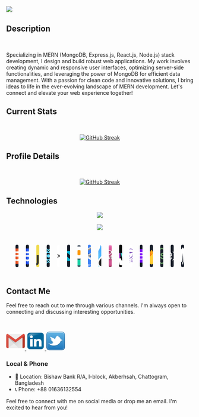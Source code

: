 <!-- <img src="https://github.com/TrishonBaidaya7399/TrishonBaidaya7399/blob/main/Github%20Banner.png?raw=true" /> -->
<img src="https://i.ibb.co/SQyRdGY/Black-Belt-Programming-Hero.jpg" />

## Description

<br />
<p align="left">
  Specializing in MERN (MongoDB, Express.js, React.js, Node.js) stack development, I design and build robust web applications. My work involves creating dynamic and responsive user interfaces, optimizing server-side functionalities, and leveraging the power of MongoDB for efficient data management. With a passion for clean code and innovative solutions, I bring ideas to life in the ever-evolving landscape of MERN development. Let's connect and elevate your web experience together!
</p>

## Current Stats

<br />
<p align="center">
  <a href="https://git.io/streak-stats"><img src="https://github-readme-streak-stats.herokuapp.com?user=TrishonBaidaya7399&theme=tokyonight&date_format=j%20M%5B%20Y%5D&mode=weekly" alt="GitHub Streak" /></a>
</p>

## Profile Details

<br />
<p align="center">
  <a href="https://git.io/streak-stats">
    <img src="http://github-profile-summary-cards.vercel.app/api/cards/profile-details?username=TrishonBaidaya7399&theme=tokyonight" alt="GitHub Streak" />
  </a>
</p>


## Technologies
<p align="center">
  <a href="">
    <img src="https://skillicons.dev/icons?i=html,css,js,react,nodejs,vite,bootstrap,tailwind,c,c+,java,firebase,materialui,mantine,scss,daisyui,redux,reduxtoolkit,antdesign,photoshop" />
  </a>
</p>
<p align="center">
  <a href="">
    <img src="https://skillicons.dev/icons?i=express,mongodb,figma,git,github" />
  </a>
</p>
<br>
<div style = "display: flex; align-items: center; justify-content: center; gap: 10px; margin-inline: 20px">
    <div style="width: 60px; height: 60px; border-radius: 10px; overflow: hidden; margin: 5px;">
      <img src="https://github.com/TrishonBaidaya7399/TrishonBaidaya7399/blob/main/HTML.png?raw=true" style="width: 60px; height: 60px; object-fit: cover;" alt="HTML"/>
    </div>
    <div style="width: 60px; height: 60px; border-radius: 10px; overflow: hidden; margin: 5px;">
      <img src="https://github.com/TrishonBaidaya7399/TrishonBaidaya7399/blob/main/css.png?raw=true" style="width: 60px; height: 60px; object-fit: cover;" alt="CSS"/>
    </div>
    <div style="width: 60px; height: 60px; border-radius: 10px; overflow: hidden; margin: 5px;">
  <img src="https://github.com/TrishonBaidaya7399/TrishonBaidaya7399/blob/main/JavaScript.png?raw=true" style="width: 60px; height: 60px; object-fit: cover;"/>
  </div>
  <div style="width: 60px; height: 60px; border-radius: 10px; overflow: hidden; margin: 5px;">
  <img src="https://github.com/TrishonBaidaya7399/TrishonBaidaya7399/blob/main/react.png?raw=true" style="width: 60px; height: 60px; object-fit: cover;"/>
  </div>
  <div style="width: 60px; height: 60px; border-radius: 10px; overflow: hidden; margin: 5px;">
    <img src="https://github.com/TrishonBaidaya7399/TrishonBaidaya7399/blob/main/NextJS.png?raw=true" style="width: 60px; height: 60px; object-fit: cover;"/>
  </div>
  <div style="width: 60px; height: 60px; border-radius: 10px; overflow: hidden; margin: 5px;">
<img src="https://github.com/TrishonBaidaya7399/TrishonBaidaya7399/blob/main/tailwind.png?raw=true" style="width: 60px; height: 60px; object-fit: cover;"/>
  </div>
  <div style="width: 60px; height: 60px; border-radius: 10px; overflow: hidden; margin: 5px;">
<img src="https://github.com/TrishonBaidaya7399/TrishonBaidaya7399/blob/main/Daisy-UI-logo.png?raw=true" style="width: 60px; height: 60px; object-fit: cover;"/>
  </div>
  <div style="width: 60px; height: 60px; border-radius: 10px; overflow: hidden; margin: 5px;">
<img src="https://github.com/TrishonBaidaya7399/TrishonBaidaya7399/blob/main/MUI.jpg?raw=true" style="width: 60px; height: 60px; object-fit: cover;"/>
  </div>
  <div style="width: 60px; height: 60px; border-radius: 10px; overflow: hidden; margin: 5px;">
<img src="https://github.com/TrishonBaidaya7399/TrishonBaidaya7399/blob/main/Materia-Tailwind-Logo.jpg?raw=true" style="width: 60px; height: 60px; object-fit: cover;"/>
  </div>
  <div style="width: 60px; height: 60px; border-radius: 10px; overflow: hidden; margin: 5px;">
<img src="https://github.com/TrishonBaidaya7399/TrishonBaidaya7399/blob/main/SASS-logo.png?raw=true" style="width: 60px; height: 60px; object-fit: cover;"/>
  </div>
  <div style="width: 60px; height: 60px; border-radius: 10px; overflow: hidden; margin: 5px;">
<img src="https://github.com/TrishonBaidaya7399/TrishonBaidaya7399/blob/main/jwt.jpg?raw=true" style="width: 60px; height: 60px; object-fit: cover;"/>
  </div>
  <div style="width: 60px; height: 60px; border-radius: 10px; overflow: hidden; margin: 5px;">
<img src="https://github.com/TrishonBaidaya7399/TrishonBaidaya7399/blob/main/redux.jpg?raw=true" style="width: 60px; height: 60px; object-fit: cover;"/>
  </div>
  <div style="width: 60px; height: 60px; border-radius: 10px; overflow: hidden; margin: 5px;">
<img src="https://github.com/TrishonBaidaya7399/TrishonBaidaya7399/blob/main/Bootsrap.png?raw=true" style="width: 60px; height: 60px; object-fit: cover;"/>
  </div>
  <div style="width: 60px; height: 60px; border-radius: 10px; overflow: hidden; margin: 5px;">
<img src="https://github.com/TrishonBaidaya7399/TrishonBaidaya7399/blob/main/firebase.png?raw=true" style="width: 60px; height: 60px; object-fit: cover;"/>
  </div>
  <div style="width: 60px; height: 60px; border-radius: 10px; overflow: hidden; margin: 5px;">
<img src="https://github.com/TrishonBaidaya7399/TrishonBaidaya7399/blob/main/node.png?raw=true" style="width: 60px; height: 60px; object-fit: cover;"/>
  </div>
  <div style="width: 60px; height: 60px; border-radius: 10px; overflow: hidden; margin: 5px;">
<img src="https://github.com/TrishonBaidaya7399/TrishonBaidaya7399/blob/main/express.png?raw=true" style="width: 60px; height: 60px; object-fit: cover;"/>
  </div>
  <div style="width: 60px; height: 60px; border-radius: 10px; overflow: hidden; margin: 5px;">
<img src="https://github.com/TrishonBaidaya7399/TrishonBaidaya7399/blob/main/mongo.png?raw=true" style="width: 60px; height: 60px; object-fit: cover;"/>
  </div>
</div><br/>

## Contact Me

Feel free to reach out to me through various channels. I'm always open to connecting and discussing interesting opportunities.

<br />

<p align="left">
  <!-- Email -->
  <a href="mailto:shukantobaidya2018@gmail.com">
    <img width="50px" height="50px" src="https://github.com/TrishonBaidaya7399/TrishonBaidaya7399/blob/main/Gmail%20logo.png?raw=true" alt="Email"/>
  </a>
  <!-- LinkedIn -->
  <a href="https://www.linkedin.com/in/trishon-baidaya-shontu/">
    <img width="50px" height="50px" src="https://github.com/TrishonBaidaya7399/TrishonBaidaya7399/blob/main/Linkedin%20logo.png?raw=true" alt="LinkedIn"/>
  </a>
  <!-- Twitter -->
  <a href="https://twitter.com/BaidayaShontu">
    <img width="50px" height="50px" src="https://github.com/TrishonBaidaya7399/TrishonBaidaya7399/blob/main/Twitter%20logo.png?raw=true" alt="Twitter"/>
  </a>
</p>

### Local & Phone
- 📍 Location: Bishaw Bank R/A, I-block, Akberhsah, Chattogram, Bangladesh
- 📞 Phone: +88 01636132554

Feel free to connect with me on social media or drop me an email. I'm excited to hear from you!
<br />
